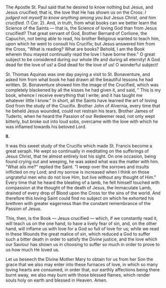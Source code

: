 
The Apostle St. Paul said that he desired to know nothing but Jesus, and Jesus crucified; that is, the love that He has shown us on the Cross: *I judged not myself to know anything among you but Jesus Christ, and him crucified.* (1 Cor. 2). And, in truth, from what books can we better learn the Science of the Saints — that is, the Science of loving God than from Jesus crucified? That great servant of God, Brother Bernard of Corlione, the Capuchin, not being able to read, his brother Religious wanted to teach him, upon which he went to consult his Crucifix; but Jesus answered him from the Cross, \"What is reading? What are books? Behold, I am the Book wherein thou mayest continually read the love I have borne thee.\" O great subject to be considered during our whole life and during all eternity! A God dead for the love of us! a God dead for the love of us! O wonderful subject!

St. Thomas Aquinas was one day paying a visit to St. Bonaventure, and asked him from what book he had drawn all the beautiful lessons he had written. St. Bonaventure showed him the image of the Crucified, which was completely blackened by all the kisses he had given it, and said, \" This is my book, whence I receive everything that I write; and it has taught me whatever little I know.\" In short, all the Saints have learned the art of loving God from the study of the Crucifix. Brother John of Alvernia, every time that he beheld Jesus wounded, could not restrain his tears. Brother James of Tuderto, when he heard the Passion of our Redeemer read, not only wept bitterly, but broke out into loud sobs, overcame with the love with which he was inflamed towards his beloved Lord.

**II\.**

It was this sweet study of the Crucifix which made St. Francis become a great seraph. He wept so continually in meditating on the sufferings of Jesus Christ, that he almost entirely lost his sight. On one occasion, being found crying out and weeping, he was asked what was the matter with him. \"What ails me?\" replied the Saint. \"I weep over the sorrows and insults inflicted on my Lord; and my sorrow is increased when I think on those ungrateful men who do not love Him, but live without any thought of Him.\" Every time that he heard the bleating of a lamb, he felt himself touched with compassion at the thought of the death of Jesus, the Immaculate Lamb, drained of every drop of Blood upon the Cross tor the sins of the world. And therefore this loving Saint could find no subject on which he exhorted his brethren with greater eagerness than the constant remembrance of the Passion of Jesus.

This, then, is the Book — Jesus crucified — which, if we constantly read it, will teach us on the one hand, to have a lively fear of sin, and, on the other hand, will inflame us with love for a God so full of love for us; while we read in these Wounds the great malice of sin, which reduced a God to suffer such a bitter death in order to satisfy the Divine justice, and the love which our Saviour has shown us in choosing to suffer so much in order to prove to us how much He loved us.

Let us beseech the Divine Mother Mary to obtain for us from her Son the grace that we also may enter into these furnaces of love, in which so many loving hearts are consumed, in order that, our earthly affections being there burnt away, we also may burn with those blessed flames, which render souls holy on earth and blessed in Heaven. Amen.

